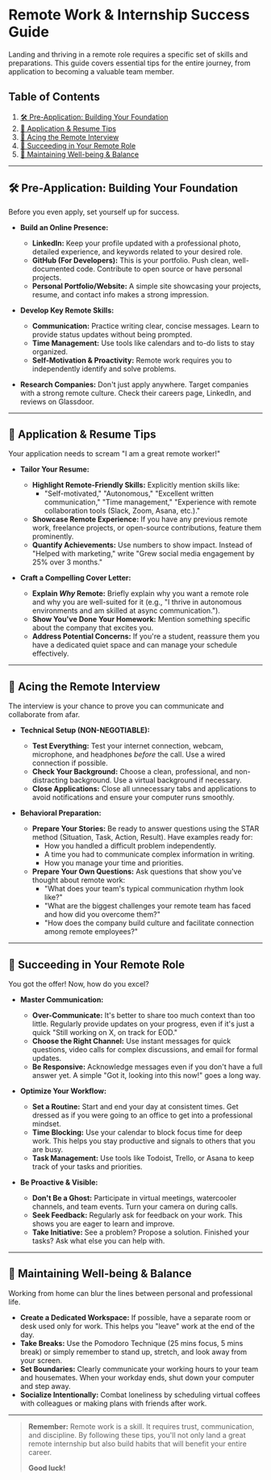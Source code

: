  
# **Remote Work & Internship Success Guide**

Landing and thriving in a remote role requires a specific set of skills and preparations. This guide covers essential tips for the entire journey, from application to becoming a valuable team member.

## **Table of Contents**
1.  [🛠️ Pre-Application: Building Your Foundation](#-pre-application-building-your-foundation)
2.  [📝 Application & Resume Tips](#-application--resume-tips)
3.  [🎤 Acing the Remote Interview](#-acing-the-remote-interview)
4.  [🚀 Succeeding in Your Remote Role](#-succeeding-in-your-remote-role)
5.  [🧠 Maintaining Well-being & Balance](#-maintaining-well-being--balance)

---

## **🛠️ Pre-Application: Building Your Foundation**

Before you even apply, set yourself up for success.

*   **Build an Online Presence:**
    *   **LinkedIn:** Keep your profile updated with a professional photo, detailed experience, and keywords related to your desired role.
    *   **GitHub (For Developers):** This is your portfolio. Push clean, well-documented code. Contribute to open source or have personal projects.
    *   **Personal Portfolio/Website:** A simple site showcasing your projects, resume, and contact info makes a strong impression.

*   **Develop Key Remote Skills:**
    *   **Communication:** Practice writing clear, concise messages. Learn to provide status updates without being prompted.
    *   **Time Management:** Use tools like calendars and to-do lists to stay organized.
    *   **Self-Motivation & Proactivity:** Remote work requires you to independently identify and solve problems.

*   **Research Companies:** Don't just apply anywhere. Target companies with a strong remote culture. Check their careers page, LinkedIn, and reviews on Glassdoor.

---

## **📝 Application & Resume Tips**

Your application needs to scream "I am a great remote worker!"

*   **Tailor Your Resume:**
    *   **Highlight Remote-Friendly Skills:** Explicitly mention skills like:
        *   "Self-motivated," "Autonomous," "Excellent written communication," "Time management," "Experience with remote collaboration tools (Slack, Zoom, Asana, etc.)."
    *   **Showcase Remote Experience:** If you have any previous remote work, freelance projects, or open-source contributions, feature them prominently.
    *   **Quantify Achievements:** Use numbers to show impact. Instead of "Helped with marketing," write "Grew social media engagement by 25% over 3 months."

*   **Craft a Compelling Cover Letter:**
    *   **Explain *Why* Remote:** Briefly explain why you want a remote role and why you are well-suited for it (e.g., "I thrive in autonomous environments and am skilled at async communication.").
    *   **Show You've Done Your Homework:** Mention something specific about the company that excites you.
    *   **Address Potential Concerns:** If you're a student, reassure them you have a dedicated quiet space and can manage your schedule effectively.

---

## **🎤 Acing the Remote Interview**

The interview is your chance to prove you can communicate and collaborate from afar.

*   **Technical Setup (NON-NEGOTIABLE):**
    *   **Test Everything:** Test your internet connection, webcam, microphone, and headphones *before* the call. Use a wired connection if possible.
    *   **Check Your Background:** Choose a clean, professional, and non-distracting background. Use a virtual background if necessary.
    *   **Close Applications:** Close all unnecessary tabs and applications to avoid notifications and ensure your computer runs smoothly.

*   **Behavioral Preparation:**
    *   **Prepare Your Stories:** Be ready to answer questions using the STAR method (Situation, Task, Action, Result). Have examples ready for:
        *   How you handled a difficult problem independently.
        *   A time you had to communicate complex information in writing.
        *   How you manage your time and priorities.
    *   **Prepare Your Own Questions:** Ask questions that show you've thought about remote work:
        *   "What does your team's typical communication rhythm look like?"
        *   "What are the biggest challenges your remote team has faced and how did you overcome them?"
        *   "How does the company build culture and facilitate connection among remote employees?"

---

## **🚀 Succeeding in Your Remote Role**

You got the offer! Now, how do you excel?

*   **Master Communication:**
    *   **Over-Communicate:** It's better to share too much context than too little. Regularly provide updates on your progress, even if it's just a quick "Still working on X, on track for EOD."
    *   **Choose the Right Channel:** Use instant messages for quick questions, video calls for complex discussions, and email for formal updates.
    *   **Be Responsive:** Acknowledge messages even if you don't have a full answer yet. A simple "Got it, looking into this now!" goes a long way.

*   **Optimize Your Workflow:**
    *   **Set a Routine:** Start and end your day at consistent times. Get dressed as if you were going to an office to get into a professional mindset.
    *   **Time Blocking:** Use your calendar to block focus time for deep work. This helps you stay productive and signals to others that you are busy.
    *   **Task Management:** Use tools like Todoist, Trello, or Asana to keep track of your tasks and priorities.

*   **Be Proactive & Visible:**
    *   **Don't Be a Ghost:** Participate in virtual meetings, watercooler channels, and team events. Turn your camera on during calls.
    *   **Seek Feedback:** Regularly ask for feedback on your work. This shows you are eager to learn and improve.
    *   **Take Initiative:** See a problem? Propose a solution. Finished your tasks? Ask what else you can help with.

---

## **🧠 Maintaining Well-being & Balance**

Working from home can blur the lines between personal and professional life.

*   **Create a Dedicated Workspace:** If possible, have a separate room or desk used only for work. This helps you "leave" work at the end of the day.
*   **Take Breaks:** Use the Pomodoro Technique (25 mins focus, 5 mins break) or simply remember to stand up, stretch, and look away from your screen.
*   **Set Boundaries:** Clearly communicate your working hours to your team and housemates. When your workday ends, shut down your computer and step away.
*   **Socialize Intentionally:** Combat loneliness by scheduling virtual coffees with colleagues or making plans with friends after work.

---

> **Remember:** Remote work is a skill. It requires trust, communication, and discipline. By following these tips, you'll not only land a great remote internship but also build habits that will benefit your entire career.
>
> **Good luck!**

